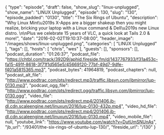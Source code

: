 {
  "type": "episode",
  "draft": false,
  "show_slug": "linux-unplugged",
  "show_name": "LINUX Unplugged",
  "episode": 130,
  "slug": "130",
  "episode_padded": "0130",
  "title": "The Six Rings of Ubuntu",
  "description": "Why Linux Mint\u2019s X-Apps are a bigger shakeup then you might realize, bricking your laptop with a Linux command & Dell\u2019s new Linux distro. \n\nPlus we celebrate 15 years of VLC, a quick look at Tails 2.0 & more!",
  "date": "2016-02-02T19:10:37-08:00",
  "header_image": "/images/shows/linux-unplugged.png",
  "categories": [
    "LINUX Unplugged"
  ],
  "tags": [],
  "hosts": [
    "chris",
    "wes"
  ],
  "guests": [],
  "sponsors": [],
  "podcast_duration": "01:26:37",
  "podcast_file": "https://chtbl.com/track/392D9/aphid.fireside.fm/d/1437767933/f31a453c-fa15-491f-8618-3f71f1d565e5/45669120-77bf-49d7-9dfe-f401a5815365.mp3",
  "podcast_bytes": 41964819,
  "podcast_chapters": null,
  "podcast_alt_file": "http://www.podtrac.com/pts/redirect.mp3/traffic.libsyn.com/jbmirror/lup-0130.mp3",
  "podcast_ogg_file": "http://www.podtrac.com/pts/redirect.ogg/traffic.libsyn.com/jbmirror/lup-0130.ogg",
  "video_file": "http://www.podtrac.com/pts/redirect.mp4/201406.jb-dl.cdn.scaleengine.net/linuxun/2016/lup-0130-432p.mp4",
  "video_hd_file": "http://www.podtrac.com/pts/redirect.mp4/201406.jb-dl.cdn.scaleengine.net/linuxun/2016/lup-0130.mp4",
  "video_mobile_file": null,
  "youtube_link": "https://www.youtube.com/watch?v=DutUmSNUnAs",
  "jb_url": "/93401/the-six-rings-of-ubuntu-lup-130/",
  "fireside_url": "/130"
}

